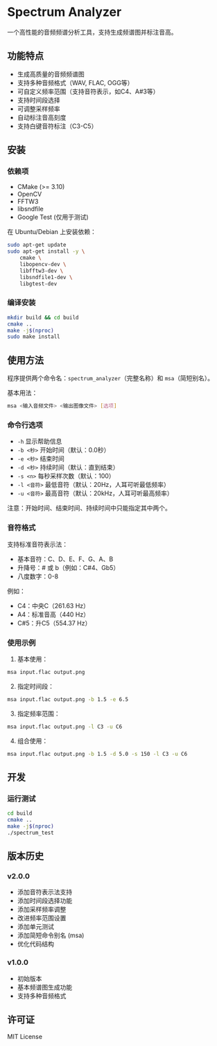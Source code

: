 # Spectrum Analyzer

一个高性能的音频频谱分析工具，支持生成频谱图并标注音高。

## 功能特点

- 生成高质量的音频频谱图
- 支持多种音频格式（WAV, FLAC, OGG等）
- 可自定义频率范围（支持音符表示，如C4、A#3等）
- 支持时间段选择
- 可调整采样频率
- 自动标注音高刻度
- 支持白键音符标注（C3-C5）

## 安装

### 依赖项

- CMake (>= 3.10)
- OpenCV
- FFTW3
- libsndfile
- Google Test (仅用于测试)

在 Ubuntu/Debian 上安装依赖：

```bash
sudo apt-get update
sudo apt-get install -y \
    cmake \
    libopencv-dev \
    libfftw3-dev \
    libsndfile1-dev \
    libgtest-dev
```

### 编译安装

```bash
mkdir build && cd build
cmake ..
make -j$(nproc)
sudo make install
```

## 使用方法

程序提供两个命令名：`spectrum_analyzer`（完整名称）和 `msa`（简短别名）。

基本用法：
```bash
msa <输入音频文件> <输出图像文件> [选项]
```

### 命令行选项

- `-h` 显示帮助信息
- `-b <秒>` 开始时间（默认：0.0秒）
- `-e <秒>` 结束时间
- `-d <秒>` 持续时间（默认：直到结束）
- `-s <n>` 每秒采样次数（默认：100）
- `-l <音符>` 最低音符（默认：20Hz，人耳可听最低频率）
- `-u <音符>` 最高音符（默认：20kHz，人耳可听最高频率）

注意：开始时间、结束时间、持续时间中只能指定其中两个。

### 音符格式

支持标准音符表示法：
- 基本音符：C、D、E、F、G、A、B
- 升降号：# 或 b（例如：C#4、Gb5）
- 八度数字：0-8

例如：
- C4：中央C（261.63 Hz）
- A4：标准音高（440 Hz）
- C#5：升C5（554.37 Hz）

### 使用示例

1. 基本使用：
```bash
msa input.flac output.png
```

2. 指定时间段：
```bash
msa input.flac output.png -b 1.5 -e 6.5
```

3. 指定频率范围：
```bash
msa input.flac output.png -l C3 -u C6
```

4. 组合使用：
```bash
msa input.flac output.png -b 1.5 -d 5.0 -s 150 -l C3 -u C6
```

## 开发

### 运行测试

```bash
cd build
cmake ..
make -j$(nproc)
./spectrum_test
```

## 版本历史

### v2.0.0
- 添加音符表示法支持
- 添加时间段选择功能
- 添加采样频率调整
- 改进频率范围设置
- 添加单元测试
- 添加简短命令别名 (msa)
- 优化代码结构

### v1.0.0
- 初始版本
- 基本频谱图生成功能
- 支持多种音频格式

## 许可证

MIT License 